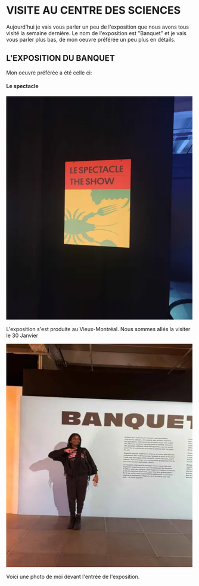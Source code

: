 # VISITE AU CENTRE DES SCIENCES

Aujourd'hui je vais vous parler un peu de l'exposition que nous avons tous visité la semaine dernière. Le nom de l'exposition est "Banquet" et je vais vous parler plus bas, de mon oeuvre préférée un peu plus en détails. 

## **L'EXPOSITION DU BANQUET**
Mon oeuvre préférée a été celle ci: 
#### Le spectacle

<img src="./medias/le_spectacle.webp" width="500" height="600"/>

L'exposition s'est produite au Vieux-Montréal. Nous sommes allés la visiter le 30 Janvier

<img src="./medias/kath-photo.webp" width="500" height="600"/>

Voici une photo de moi devant l'entrée de l'exposition.

